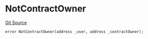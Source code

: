 # NotContractOwner
[Git Source](https://github.com/thrackle-io/tron/blob/5d067d497731c6b73733c2217dfac1db063f1640/src/protocol/economic/ruleProcessor/RuleProcessorDiamondLib.sol)


```solidity
error NotContractOwner(address _user, address _contractOwner);
```

